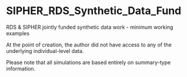 # SIPHER_RDS_Synthetic_Data_Fund

RDS & SIPHER jointly funded synthetic data work - minimum working examples

At the point of creation, the author did not have access to any of the underlying individual-level data. 

Please note that all simulations are based entirely on summary-type information.
 
